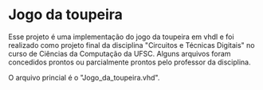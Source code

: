 # Jogo da toupeira

Esse projeto é uma implementação do jogo da toupeira em vhdl e foi realizado como projeto final da disciplina "Circuitos e Técnicas Digitais" no curso de Ciências da Computação da UFSC. Alguns arquivos foram concedidos prontos ou parcialmente prontos pelo professor da disciplina.

O arquivo princial é o "Jogo_da_toupeira.vhd".
